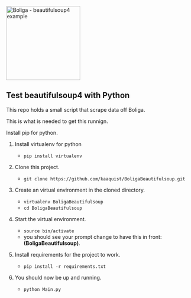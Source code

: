 <img src="https://static.datasciencedojo.com/wp-content/uploads/PythonBeautifulSoup-04.png" alt="Boliga - beautifulsoup4 example" align="middle" width="200"/>

Test beautifulsoup4 with Python
------------------------
This repo holds a small script that scrape data off Boliga.

This is what is needed to get this runnign. 

Install pip for python. 

1. Install virtualenv for python
	- `pip install virtualenv`

2. Clone this project.
	- `git clone https://github.com/kaaquist/BoligaBeautifulsoup.git`

3. Create an virtual environment in the cloned directory.
	- `virtualenv BoligaBeautifulsoup`
	- `cd BoligaBeautifulsoup`

4. Start the virtual environment. 
	- `source bin/activate`
	- you should see your prompt change to have this in front: **(BoligaBeautifulsoup)**.

5. Install requirements for the project to work.
	- `pip install -r requirements.txt`

6. You should now be up and running.
	- `python Main.py`
